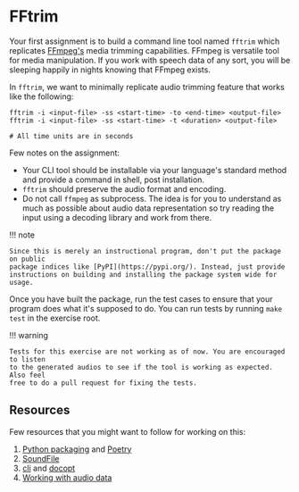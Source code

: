 # FFtrim

Your first assignment is to build a command line tool named `fftrim` which
replicates [FFmpeg's](https://ffmpeg.org/) media trimming capabilities. FFmpeg
is versatile tool for media manipulation. If you work with speech data of any
sort, you will be sleeping happily in nights knowing that FFmpeg exists.

In `fftrim`, we want to minimally replicate audio trimming feature that works
like the following:

``` shell
fftrim -i <input-file> -ss <start-time> -to <end-time> <output-file>
fftrim -i <input-file> -ss <start-time> -t <duration> <output-file>

# All time units are in seconds
```

Few notes on the assignment:

- Your CLI tool should be installable via your language's standard method and
  provide a command in shell, post installation.
- `fftrim` should preserve the audio format and encoding.
- Do not call `ffmpeg` as subprocess. The idea is for you to understand as much
  as possible about audio data representation so try reading the input using a
  decoding library and work from there.

!!! note

    Since this is merely an instructional program, don't put the package on public
    package indices like [PyPI](https://pypi.org/). Instead, just provide
    instructions on building and installing the package system wide for usage.

Once you have built the package, run the test cases to ensure that your program
does what it's supposed to do. You can run tests by running `make test` in the
exercise root.

!!! warning

    Tests for this exercise are not working as of now. You are encouraged to listen
    to the generated audios to see if the tool is working as expected. Also feel
    free to do a pull request for fixing the tests.

## Resources
Few resources that you might want to follow for working on this:

1. [Python packaging](https://packaging.python.org/) and
   [Poetry](https://python-poetry.org/)
2. [SoundFile](https://pysoundfile.readthedocs.io/en/latest/)
3. [cli](https://github.com/urfave/cli) and [docopt](http://docopt.org/)
4. [Working with audio data](https://outline.vernacular.ai/share/d9f82031-c091-42c2-b952-16b697d20be0)
